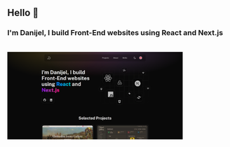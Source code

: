## Hello 👋

### I'm Danijel, I build Front-End websites using React and Next.js

<br />

<a href="https://danijelmaksic.vercel.app/">
 <img src="https://raw.githubusercontent.com/DanijelMaksic/danijel-portfolio/refs/heads/master/assets/portfolio.webp" alt="Portfolio Image" width="400" height="200"/>
<a />
